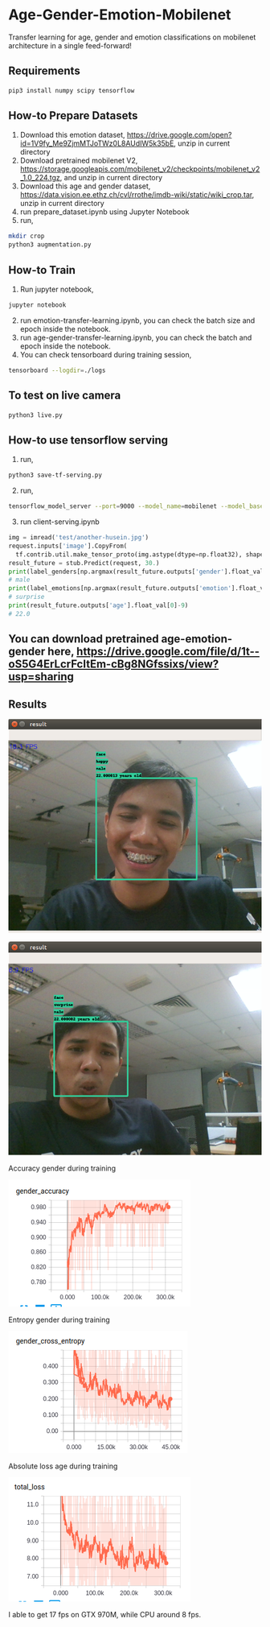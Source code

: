 # Age-Gender-Emotion-Mobilenet
Transfer learning for age, gender and emotion classifications on mobilenet architecture in a single feed-forward!

## Requirements
```bash
pip3 install numpy scipy tensorflow
```

## How-to Prepare Datasets
1. Download this emotion dataset, https://drive.google.com/open?id=1V9fy_Me9ZjmMTJoTWz0L8AUdIW5k35bE, unzip in current directory
2. Download pretrained mobilenet V2, https://storage.googleapis.com/mobilenet_v2/checkpoints/mobilenet_v2_1.0_224.tgz, and unzip in current directory
3. Download this age and gender dataset, https://data.vision.ee.ethz.ch/cvl/rrothe/imdb-wiki/static/wiki_crop.tar, unzip in current directory
4. run prepare_dataset.ipynb using Jupyter Notebook
5. run,
```bash
mkdir crop
python3 augmentation.py
```

## How-to Train
1. Run jupyter notebook,
```bash
jupyter notebook
```
2. run emotion-transfer-learning.ipynb, you can check the batch size and epoch inside the notebook.
3. run age-gender-transfer-learning.ipynb, you can check the batch and epoch inside the notebook.
4. You can check tensorboard during training session, 
```bash
tensorboard --logdir=./logs
```

## To test on live camera
```bash
python3 live.py
```

## How-to use tensorflow serving
1. run,
```bash
python3 save-tf-serving.py
```
2. run,
```bash
tensorflow_model_server --port=9000 --model_name=mobilenet --model_base_path=serving/versions
```
3. run client-serving.ipynb
```python
img = imread('test/another-husein.jpg')
request.inputs['image'].CopyFrom(
  tf.contrib.util.make_tensor_proto(img.astype(dtype=np.float32), shape=img.shape))
result_future = stub.Predict(request, 30.)
print(label_genders[np.argmax(result_future.outputs['gender'].float_val)])
# male
print(label_emotions[np.argmax(result_future.outputs['emotion'].float_val)])
# surprise
print(result_future.outputs['age'].float_val[0]-9)
# 22.0
```

## You can download pretrained age-emotion-gender here, https://drive.google.com/file/d/1t--oS5G4ErLcrFcItEm-cBg8NGfssixs/view?usp=sharing

## Results

![alt text](results/happy-gpu.png)

![alt text](results/surprise-cpu.png)

Accuracy gender during training

![alt text](results/acc-gender.png)

Entropy gender during training

![alt text](results/entropy-gender.png)

Absolute loss age during training

![alt text](results/age-loss.png)

I able to get 17 fps on GTX 970M, while CPU around 8 fps.
